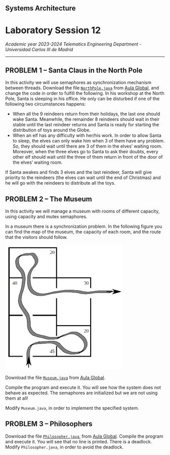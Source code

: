 ## **Systems Architecture**

# **Laboratory Session 12**

_Academic year 2023-2024_
_Telematics Engineering Department - Universidad Carlos III de Madrid_

---

## PROBLEM 1 – Santa Claus in the North Pole
In this activity we will use semaphores as synchronization mechanism between threads. Download the file
[`NorthPole.java`][NorthPole_file] from [Aula Global][AG_folder], and change the code in order to fulfill the following.
In his workshop at the North Pole, Santa is sleeping in his office. He only can be disturbed if one of the following
two circumstances happens:

* When all the 9 reindeers return from their holidays, the last one should wake Santa. Meanwhile, the
remainder 8 reindeers should wait in their stable until the last reindeer returns and Santa is ready for
starting the distribution of toys around the Globe.
* When an elf has any difficulty with her/his work. In order to allow Santa to sleep, the elves can only
wake him when 3 of them have any problem. So, they should wait until there are 3 of them in the elves’
waiting room. Moreover, when the three elves go to Santa to ask their doubts, every other elf should
wait until the three of them return in front of the door of the elves’ waiting room.

If Santa awakes and finds 3 elves and the last reindeer, Santa will give priority to the reindeers (the elves can
wait until the end of Christmas) and he will go with the reindeers to distribute all the toys.

## PROBLEM 2 – The Museum
In this activity we will manage a museum with rooms of different capacity, using capacity and mutex
semaphores.

In a museum there is a synchronization problem. In the following figure you can find the map of the museum,
the capacity of each room, and the route that the visitors should follow.

![Museum map](museum_map.png)

Download the file [`Museum.java`][Museum_file] from [Aula Global][AG_folder].

Compile the program and execute it. You will see how the system does not behave as expected. The semaphores
are initialized but we are not using them at all!

Modify `Museum.java`, in order to implement the specified system.

## PROBLEM 3 – Philosophers
Download the file [`Philosopher.java`][Philosopher_file], from [Aula Global][AG_folder].
Compile the program and execute it. You will see that no line is printed. There is a deadlock.
Modify `Philosopher.java`, in order to avoid the deadlock.

[AG_folder]: https://aulaglobal.uc3m.es/mod/folder/view.php?id=4772945
[NorthPole_file]: https://aulaglobal.uc3m.es/pluginfile.php/6750343/mod_folder/content/0/NorthPole.java?forcedownload=1
[Museum_file]: https://aulaglobal.uc3m.es/pluginfile.php/6750343/mod_folder/content/0/Museum.java?forcedownload=1
[Philosopher_file]: https://aulaglobal.uc3m.es/pluginfile.php/6750343/mod_folder/content/0/Philosopher.java?forcedownload=1
